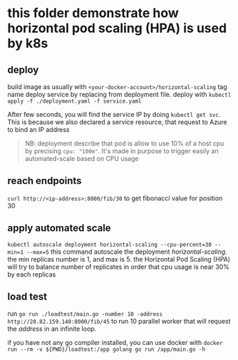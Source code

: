 # this folder demonstrate how horizontal pod scaling (HPA) is used by k8s

## deploy
build image as usually with `<your-docker-account>/horizontal-scaling` tag name
deploy service by replacing <your-docker-account> from deployment file.
deploy with `kubectl apply -f ./deployment.yaml -f service.yaml`

After few seconds, you will find the service IP by doing `kubectl get svc`. This is because we also declared a service resource, that request to Azure to bind an IP address

> NB: deployment describe that pod is allow to use 10% of a host cpu by precising `cpu: "100m"`. It's made in purpose to trigger easily an automated-scale based on CPU usage

## reach endpoints

`curl http://<ip-address>:8000/fib/30` to get fibonacci value for position 30

## apply automated scale

`kubectl autoscale deployment horizontal-scaling --cpu-percent=30 --min=1 --max=5`
this command autoscale the deployment *horizontal-scaling*. the min replicas number is 1, and max is 5. the Horizontal Pod Scaling (HPA) will try to balance number of replicates in order that cpu usage is near 30% by each replicas

## load test

run `go run ./loadtest/main.go -number 10 -address http://20.82.159.140:8000/fib/45` to run 10 parallel worker that will request the *address* in an infinite loop.

if you have not any go compiler installed, you can use docker with `docker run --rm -v ${PWD}/loadtest:/app golang go run /app/main.go -h`
